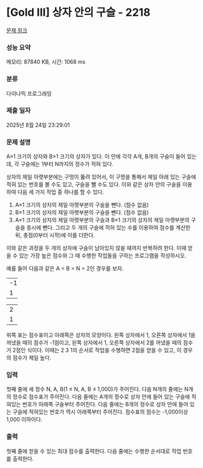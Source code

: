 # [Gold III] 상자 안의 구슬 - 2218 

[문제 링크](https://www.acmicpc.net/problem/2218) 

### 성능 요약

메모리: 87840 KB, 시간: 1068 ms

### 분류

다이나믹 프로그래밍

### 제출 일자

2025년 8월 24일 23:29:01

### 문제 설명

<p>A×1 크기의 상자와 B×1 크기의 상자가 있다. 이 안에 각각 A개, B개의 구슬이 들어 있는데, 각 구슬에는 1부터 N까지의 정수가 적혀 있다.</p>

<p>상자의 제일 아랫부분에는 구멍이 뚫려 있어서, 이 구멍을 통해서 제일 아래 있는 구슬에 적혀 있는 번호를 볼 수도 있고, 구슬을 뺄 수도 있다. 이와 같은 상자 안의 구슬을 이용하여 다음 세 가지 작업 중 하나를 할 수 있다.</p>

<ol>
	<li>A×1 크기의 상자의 제일 아랫부분의 구슬을 뺀다. (점수 없음)</li>
	<li>B×1 크기의 상자의 제일 아랫부분의 구슬을 뺀다. (점수 없음)</li>
	<li>A×1 크기의 상자의 제일 아랫부분의 구슬과 B×1 크기의 상자의 제일 아랫부분의 구슬을 동시에 뺀다. 그리고 두 개의 구슬에 적혀 있는 수를 이용하여 점수를 계산한 뒤, 총점(0부터 시작)에 이를 더한다.</li>
</ol>

<p>이와 같은 과정을 두 개의 상자에 구슬이 남아있지 않을 때까지 반복하려 한다. 이때 얻을 수 있는 가장 높은 점수와 그 때 수행한 작업들을 구하는 프로그램을 작성하시오.</p>

<p>예를 들어 다음과 같은 A = B = N = 2인 경우를 보자.</p>

<table class="table table-bordered" style="width:6%">
	<tbody>
		<tr>
			<td style="width:3%">-1</td>
			<td style="width:3%">2</td>
		</tr>
		<tr>
			<td>1</td>
			<td>-2</td>
		</tr>
	</tbody>
</table>

<table class="table table-bordered" style="width:6%">
	<tbody>
		<tr>
			<td style="width:3%">2</td>
			<td style="width:3%">2</td>
		</tr>
		<tr>
			<td>1</td>
			<td>1</td>
		</tr>
	</tbody>
</table>

<p>위쪽 표는 점수표이고 아래쪽은 상자의 모양이다. 왼쪽 상자에서 1, 오른쪽 상자에서 1을 꺼냈을 때의 점수가 -1점이고, 왼쪽 상자에서 1, 오른쪽 상자에서 2를 꺼냈을 때의 점수가 2점인 식이다. 이때는 2 3 1의 순서로 작업을 수행하면 2점을 얻을 수 있고, 이 경우의 점수가 제일 높다.</p>

### 입력 

 <p>첫째 줄에 세 정수 N, A, B(1 ≤ N, A, B ≤ 1,000)가 주어진다. 다음 N개의 줄에는 N개의 정수로 점수표가 주어진다. 다음 줄에는 A개의 정수로 상자 안에 들어 있는 구슬에 적혀있는 번호가 아래쪽 구슬부터 주어진다. 다음 줄에는 B개의 정수로 상자 안에 들어 있는 구슬에 적혀있는 번호가 역시 아래쪽부터 주어진다. 점수표의 점수는 -1,000이상 1,000 이하이다.</p>

### 출력 

 <p>첫째 줄에 얻을 수 있는 최대 점수를 출력한다. 다음 줄에는 수행한 순서대로 작업 번호를 출력한다.</p>

